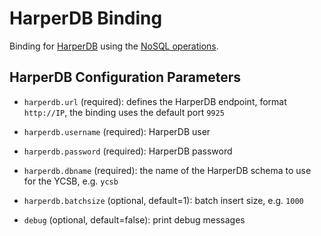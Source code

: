 # HarperDB Binding

Binding for [HarperDB](https://harperdb.io/) using the [NoSQL operations](https://api.harperdb.io/#257368f1-2c13-433f-bf99-b650d7421c77). 

## HarperDB Configuration Parameters 

* `harperdb.url` (required): defines the HarperDB endpoint, format `http://IP`, the binding uses the default port `9925`

* `harperdb.username` (required):  HarperDB user

* `harperdb.password` (required):  HarperDB password

* `harperdb.dbname` (required):  the name of the HarperDB schema to use for the YCSB, e.g. `ycsb`

* `harperdb.batchsize` (optional, default=1):  batch insert size, e.g. `1000`

* `debug` (optional, default=false):  print debug messages 

